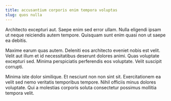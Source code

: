 ```yaml
---
title: accusantium corporis enim tempora voluptas
slug: quos nulla
---
```


Architecto excepturi aut. Saepe enim sed error ullam. Nulla eligendi ipsam ut neque reiciendis autem tempore. Quisquam sunt enim quasi non ut saepe ea debitis.

Maxime earum quas autem. Deleniti eos architecto eveniet nobis est velit. Velit aut illum et id necessitatibus deserunt dolores animi. Quas voluptate excepturi sed. Minima perspiciatis perferendis eos voluptate. Velit suscipit corrupti.

Minima iste dolor similique. Et nesciunt non non sint sit. Exercitationem ea velit sed nemo veritatis temporibus tempore. Nihil officiis minus dolores voluptate. Qui a molestias corporis soluta consectetur possimus mollitia tempora velit.
